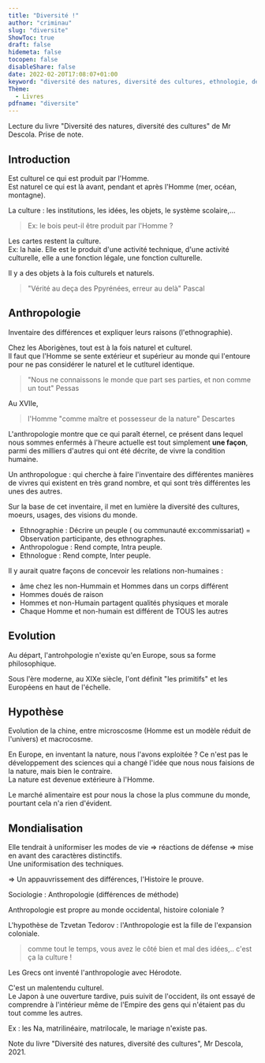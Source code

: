 ```yaml
---
title: "Diversité !"
author: "criminau"
slug: "diversite"
ShowToc: true
draft: false
hidemeta: false
tocopen: false
disableShare: false
date: 2022-02-20T17:08:07+01:00
keyword: "diversité des natures, diversité des cultures, ethnologie, descola, anthropologie, diversité, nature"
Thème:
  - Livres
pdfname: "diversite"
---
```


Lecture du livre "Diversité des natures, diversité des cultures" de Mr Descola.
Prise de note.
<!--more-->

## Introduction

Est culturel ce qui est produit par l'Homme.  
Est naturel ce qui est là avant, pendant et après l'Homme (mer, océan, montagne).

La culture : les institutions, les idées, les objets, le système scolaire,...

> Ex: le bois peut-il être produit par l'Homme ?

Les cartes restent la culture.  
Ex: la haie. Elle est le produit d'une activité technique, d'une activité culturelle, elle a une fonction légale, une fonction culturelle.

Il y a des objets à la fois culturels et naturels.

> "Vérité au deça des Ppyrénées, erreur au delà"
> Pascal

## Anthropologie

Inventaire des différences et expliquer leurs raisons (l'ethnographie).

Chez les Aborigènes, tout est à la fois naturel et culturel.  
Il faut que l'Homme se sente extérieur et supérieur au monde qui l'entoure pour ne pas considérer le naturel et le cutlturel identique.

> "Nous ne connaissons le monde que part ses parties, et non comme un tout"
> Pessas

Au XVIIe,
> l'Homme "comme maître et possesseur de la nature"
> Descartes

L'anthropologie montre que ce qui paraît éternel, ce présent dans lequel nous sommes enfermés à l'heure actuelle est tout simplement **une façon**, parmi des milliers d'autres qui ont été décrite, de vivre la condition humaine.

Un anthropologue :  qui cherche à faire l'inventaire des différentes manières de vivres qui existent en très grand nombre, et qui sont très différentes les unes des autres.

Sur la base de cet inventaire, il met en lumière la diversité des cultures, moeurs, usages, des visions du monde.

- Ethnographie : Décrire un peuple ( ou communauté ex:commissariat) = Observation participante, des ethnographes.
- Anthropologue : Rend compte, Intra peuple.
- Ethnologue : Rend compte, Inter peuple.

Il y aurait quatre façons de concevoir les relations non-humaines :

- âme chez les non-Hummain et Hommes dans un corps différent
- Hommes doués de raison
- Hommes et non-Humain partagent qualités physiques et morale
- Chaque Homme et non-humain est différent de TOUS les autres

## Evolution

Au départ, l'antrohpologie n'existe qu'en Europe, sous sa forme philosophique.

Sous l'ère moderne, au XIXe siècle, l'ont définit "les primitifs" et les Européens en haut de l'échelle.

## Hypothèse

Evolution de la chine, entre microscosme (Homme est un modèle réduit de l'univers) et macrocosme.

En Europe, en inventant la nature, nous l'avons exploitée ?
Ce n'est pas le développement des sciences qui a changé l'idée que nous nous faisions de la nature, mais bien le contraire.  
La nature est devenue extérieure à l'Homme.

Le marché alimentaire est pour nous la chose la plus commune du monde, pourtant cela n'a rien d'évident.

## Mondialisation

Elle tendrait à uniformiser les modes de vie => réactions de défense => mise en avant des caractères distinctifs.  
Une uniformisation des techniques.

=> Un appauvrissement des différences, l'Histoire le prouve.

Sociologie : Anthropologie (différences de méthode)

Anthropologie est propre au monde occidental, histoire coloniale ?

L'hypothèse de Tzvetan Tedorov : l'Anthropologie est la fille de l'expansion coloniale.

> comme tout le temps, vous avez le côté bien et mal des idées,.. c'est ça la culture !

Les Grecs ont inventé l'anthropologie avec Hérodote.

C'est un malentendu culturel.  
Le Japon à une ouverture tardive, puis suivit de l'occident, ils ont essayé de comprendre à l'intérieur même de l'Empire des gens qui n'étaient pas du tout comme les autres.  

Ex : les Na, matrilinéaire, matrilocale, le mariage n'existe pas.



Note du livre "Diversité des natures, diversité des cultures", Mr Descola, 2021.
